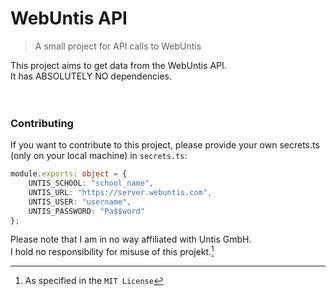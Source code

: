 # WebUntis API
> A small project for API calls to WebUntis  
  
This project aims to get data from the WebUntis API.  
It has ABSOLUTELY NO dependencies.  
<br><br>

### Contributing
If you want to contribute to this project, please provide your own secrets.ts (only on your local machine) in `secrets.ts`:  
```ts
module.exports: object = {
    UNTIS_SCHOOL: "school_name",
    UNTIS_URL: "https://server.webuntis.com",
    UNTIS_USER: "username",
    UNTIS_PASSWORD: "Pa$$word"
};
```  
  
Please note that I am in no way affiliated with Untis GmbH.  
I hold no responsibility for misuse of this projekt.[^mitlicense]

[^mitlicense]: As specified in the `MIT License`
